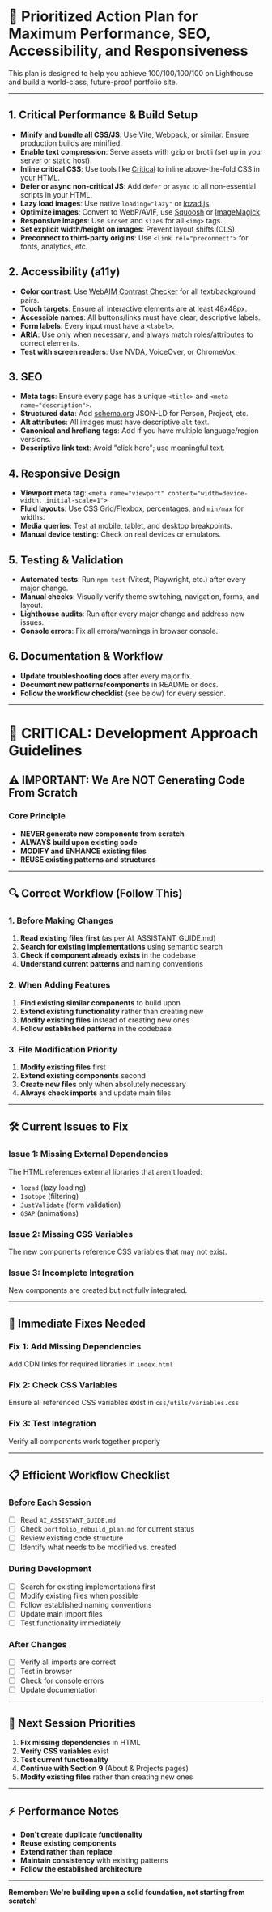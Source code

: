 # 🚀 Prioritized Action Plan for Maximum Performance, SEO, Accessibility, and Responsiveness

This plan is designed to help you achieve 100/100/100/100 on Lighthouse and build a world-class, future-proof portfolio site.

---

## 1. Critical Performance & Build Setup
- **Minify and bundle all CSS/JS**: Use Vite, Webpack, or similar. Ensure production builds are minified.
- **Enable text compression**: Serve assets with gzip or brotli (set up in your server or static host).
- **Inline critical CSS**: Use tools like [Critical](https://github.com/addyosmani/critical) to inline above-the-fold CSS in your HTML.
- **Defer or async non-critical JS**: Add `defer` or `async` to all non-essential scripts in your HTML.
- **Lazy load images**: Use native `loading="lazy"` or [lozad.js](https://apoorv.pro/lozad.js/).
- **Optimize images**: Convert to WebP/AVIF, use [Squoosh](https://squoosh.app/) or [ImageMagick](https://imagemagick.org/).
- **Responsive images**: Use `srcset` and `sizes` for all `<img>` tags.
- **Set explicit width/height on images**: Prevent layout shifts (CLS).
- **Preconnect to third-party origins**: Use `<link rel="preconnect">` for fonts, analytics, etc.

## 2. Accessibility (a11y)
- **Color contrast**: Use [WebAIM Contrast Checker](https://webaim.org/resources/contrastchecker/) for all text/background pairs.
- **Touch targets**: Ensure all interactive elements are at least 48x48px.
- **Accessible names**: All buttons/links must have clear, descriptive labels.
- **Form labels**: Every input must have a `<label>`.
- **ARIA**: Use only when necessary, and always match roles/attributes to correct elements.
- **Test with screen readers**: Use NVDA, VoiceOver, or ChromeVox.

## 3. SEO
- **Meta tags**: Ensure every page has a unique `<title>` and `<meta name="description">`.
- **Structured data**: Add [schema.org](https://schema.org/) JSON-LD for Person, Project, etc.
- **Alt attributes**: All images must have descriptive `alt` text.
- **Canonical and hreflang tags**: Add if you have multiple language/region versions.
- **Descriptive link text**: Avoid "click here"; use meaningful text.

## 4. Responsive Design
- **Viewport meta tag**: `<meta name="viewport" content="width=device-width, initial-scale=1">`
- **Fluid layouts**: Use CSS Grid/Flexbox, percentages, and `min/max` for widths.
- **Media queries**: Test at mobile, tablet, and desktop breakpoints.
- **Manual device testing**: Check on real devices or emulators.

## 5. Testing & Validation
- **Automated tests**: Run `npm test` (Vitest, Playwright, etc.) after every major change.
- **Manual checks**: Visually verify theme switching, navigation, forms, and layout.
- **Lighthouse audits**: Run after every major change and address new issues.
- **Console errors**: Fix all errors/warnings in browser console.

## 6. Documentation & Workflow
- **Update troubleshooting docs** after every major fix.
- **Document new patterns/components** in README or docs.
- **Follow the workflow checklist** (see below) for every session.

---

# 🚨 CRITICAL: Development Approach Guidelines

## ⚠️ **IMPORTANT: We Are NOT Generating Code From Scratch**

### **Core Principle**

- **NEVER generate new components from scratch**
- **ALWAYS build upon existing code**
- **MODIFY and ENHANCE existing files**
- **REUSE existing patterns and structures**

---

## 🔍 **Correct Workflow (Follow This)**

### **1. Before Making Changes**

1. **Read existing files first** (as per AI_ASSISTANT_GUIDE.md)
2. **Search for existing implementations** using semantic search
3. **Check if component already exists** in the codebase
4. **Understand current patterns** and naming conventions

### **2. When Adding Features**

1. **Find existing similar components** to build upon
2. **Extend existing functionality** rather than creating new
3. **Modify existing files** instead of creating new ones
4. **Follow established patterns** in the codebase

### **3. File Modification Priority**

1. **Modify existing files** first
2. **Extend existing components** second
3. **Create new files** only when absolutely necessary
4. **Always check imports** and update main files

---

## 🛠️ **Current Issues to Fix**

### **Issue 1: Missing External Dependencies**

The HTML references external libraries that aren't loaded:

- `lozad` (lazy loading)
- `Isotope` (filtering)
- `JustValidate` (form validation)
- `GSAP` (animations)

### **Issue 2: Missing CSS Variables**

The new components reference CSS variables that may not exist.

### **Issue 3: Incomplete Integration**

New components are created but not fully integrated.

---

## 🔧 **Immediate Fixes Needed**

### **Fix 1: Add Missing Dependencies**

Add CDN links for required libraries in `index.html`

### **Fix 2: Check CSS Variables**

Ensure all referenced CSS variables exist in `css/utils/variables.css`

### **Fix 3: Test Integration**

Verify all components work together properly

---

## 📋 **Efficient Workflow Checklist**

### **Before Each Session**

- [ ] Read `AI_ASSISTANT_GUIDE.md`
- [ ] Check `portfolio_rebuild_plan.md` for current status
- [ ] Review existing code structure
- [ ] Identify what needs to be modified vs. created

### **During Development**

- [ ] Search for existing implementations first
- [ ] Modify existing files when possible
- [ ] Follow established naming conventions
- [ ] Update main import files
- [ ] Test functionality immediately

### **After Changes**

- [ ] Verify all imports are correct
- [ ] Test in browser
- [ ] Check for console errors
- [ ] Update documentation

---

## 🎯 **Next Session Priorities**

1. **Fix missing dependencies** in HTML
2. **Verify CSS variables** exist
3. **Test current functionality**
4. **Continue with Section 9** (About & Projects pages)
5. **Modify existing files** rather than creating new ones

---

## ⚡ **Performance Notes**

- **Don't create duplicate functionality**
- **Reuse existing components**
- **Extend rather than replace**
- **Maintain consistency** with existing patterns
- **Follow the established architecture**

---

**Remember: We're building upon a solid foundation, not starting from scratch!**
